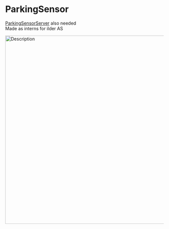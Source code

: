 # ParkingSensor

[ParkingSensorServer](https://github.com/11int/ParkingSensorServer) also needed <br> Made as interns for ilder AS <p></p>
<img src="https://github.com/user-attachments/assets/de7e8e92-a08e-4f61-89c8-fc8bd5739bcb" alt="Description" width="600">
